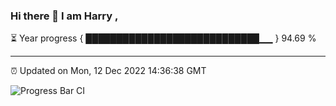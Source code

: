 ### Hi there 👋 I am Harry , 

⏳ Year progress { ████████████████████████████▁▁ } 94.69 %

---

⏰ Updated on Mon, 12 Dec 2022 14:36:38 GMT

![Progress Bar CI](https://github.com/duykhang68/duykhang68/workflows/Progress%20Bar%20CI/badge.svg)
